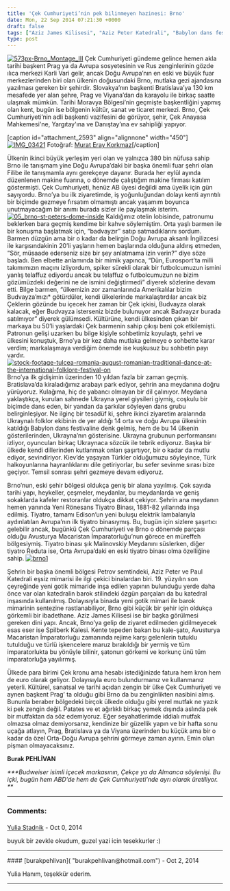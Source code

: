```yaml
---
title: 'Çek Cumhuriyeti’nin pek bilinmeyen hazinesi: Brno'
date: Mon, 22 Sep 2014 07:21:30 +0000
draft: false
tags: ["Aziz James Kilisesi", "Aziz Peter Katedrali", "Babylon dans festivali", "Brno", "Budvayza", "Budweiser", "Çek Cumhuriyeti", "Gezi ve Restoran", "Malinovskiy Meydanı", "Paul Katedrali", "Raduta Tiyatro", "Yeni Rönesans Tiyatro Binası"]
type: post
---
```


[![573px-Brno_Montage_III](https://burakpehlivan.org/wp-content/uploads/2014/09/573px-Brno_Montage_III.jpg)](https://burakpehlivan.org/wp-content/uploads/2014/09/573px-Brno_Montage_III.jpg)
Çek Cumhuriyeti gündeme gelince hemen akla tarihi başkent Prag ya da Avrupa sosyetesinin ve Rus zenginlerinin gözde ılıca merkezi Karli Vari gelir, ancak Doğu Avrupa’nın en eski ve büyük fuar merkezlerinden biri olan ülkenin doğusundaki Brno, mutlaka gezi ajandasına yazılması gereken bir şehirdir. Slovakya’nın başkenti Bratislava’ya 130 km mesafede yer alan şehre, Prag ve Viyana’dan da karayolu ile birkaç saatte ulaşmak mümkün. Tarihi Moravya Bölgesi’nin geçmişte başkentliğini yapmış olan kent, bugün ise bölgenin kültür, sanat ve ticaret merkezi. Brno, Çek Cumhuriyeti’nin adli başkenti vazifesini de görüyor, şehir, Çek Anayasa Mahkemesi'ne, Yargıtay'ına ve Danıştay’ına ev sahipliği yapıyor.

\[caption id="attachment\_2593" align="alignnone" width="450"\][![IMG_03421](https://burakpehlivan.org/wp-content/uploads/2014/09/IMG_03421.jpg)](https://burakpehlivan.org/wp-content/uploads/2014/09/IMG_03421.jpg) Fotoğraf: [Murat Eray Korkmaz](http://www.merakligezgin.com/bir-adimda-brno/)\[/caption\]

Ülkenin ikinci büyük yerleşim yeri olan ve yalnızca 380 bin nüfusa sahip Brno ile tanışmam yine Doğu Avrupa’daki bir başka önemli fuar şehri olan Filibe ile tanışmamla aynı gerekçeye dayanır. Burada her eylül ayında düzenlenen makine fuarına, o dönemde çalıştığım makine firması katılım göstermişti. Çek Cumhuriyeti, henüz AB üyesi değildi ama üyelik için gün sayıyordu. Brno’ya bu ilk ziyaretimde, iş yoğunluğundan dolayı kenti ayrıntılı bir biçimde gezmeye fırsatım olmamıştı ancak yaşamım boyunca unutmayacağım bir anımı burada sizler ile paylaşmak isterim.
[![05_brno-st-peters-dome-inside](https://burakpehlivan.org/wp-content/uploads/2014/09/05_brno-st-peters-dome-inside.jpg)](https://burakpehlivan.org/wp-content/uploads/2014/09/05_brno-st-peters-dome-inside.jpg)
Kaldığımız otelin lobisinde, patronumu beklerken bara geçmiş kendime bir kahve söylemiştim. Orta yaşlı barmen ile bir konuşma başlatmak için, “badvayzır” satıp satmadıklarını sordum. Barmen düzgün ama bir o kadar da belirgin Doğu Avrupa aksanlı İngilizcesi ile karşısındakinin 20’li yaşların hemen başlarında olduğuna aldırış etmeden, “Sör, müsaade ederseniz size bir şey anlatmama izin verin?” diye söze başladı. Ben elbette anlamında bir mimik yapınca, “Dün, Eurosport’ta milli takımımızın maçını izliyordum, spiker sürekli olarak bir futbolcumuzun ismini yanlış telaffuz ediyordu ancak bu telaffuz o futbolcumuzun ne bizim gözümüzdeki değerini ne de ismini değiştirmedi” diyerek sözlerine devam etti. Bilge barmen, “ülkemizin zor zamanlarında Amerikalılar bizim Budvayza’mızı\* götürdüler, kendi ülkelerinde markalaştırdılar ancak biz Çeklerin gözünde bu içecek her zaman bir Çek içkisi, Budvayza olarak kalacak, eğer Budvayza isterseniz bizde bulunuyor ancak Badvayzır burada satılmıyor” diyerek gülümsedi. Kültürüne, kendi ülkesinden çıkan bir markaya bu 50’li yaşlardaki Çek barmenin sahip çıkışı beni çok etkilemişti. Patronun gelişi uzarken bu bilge kişiyle sohbetimiz koyulaştı, şehri ve ülkesini konuştuk, Brno’ya bir kez daha mutlaka gelmeye o sohbette karar verdim; markalaşmaya verdiğim önemde ise kuşkusuz bu sohbetin payı vardır.
[![stock-footage-tulcea-romania-august-romanian-traditional-dance-at-the-international-folklore-festival-on](https://burakpehlivan.org/wp-content/uploads/2014/09/stock-footage-tulcea-romania-august-romanian-traditional-dance-at-the-international-folklore-festival-on.jpg)](https://burakpehlivan.org/wp-content/uploads/2014/09/stock-footage-tulcea-romania-august-romanian-traditional-dance-at-the-international-folklore-festival-on.jpg)
Brno’ya ilk gidişimin üzerinden 10 yıldan fazla bir zaman geçmiş. Bratislava’da kiraladığımız arabayı park ediyor, şehrin ana meydanına doğru yürüyoruz. Kulağıma, hiç de yabancı olmayan bir dil çalınıyor. Meydana yaklaştıkça, kurulan sahnede Ukrayna yerel giysileri giymiş, coşkulu bir biçimde dans eden, bir yandan da şarkılar söyleyen dans grubu belirginleşiyor. Ne ilginç bir tesadüf ki, şehre ikinci ziyaretim aralarında Ukraynalı folklor ekibinin de yer aldığı 14 orta ve doğu Avrupa ülkesinin katıldığı Babylon dans festivaline denk gelmiş, hem de bu 14 ülkenin gösterilerinden, Ukrayna’nın gösterisine. Ukrayna grubunun performansını izliyor, oyuncuları birkaç Ukraynaca sözcük ile tebrik ediyoruz. Başka bir ülkede kendi dillerinden kutlanmak onları şaşırtıyor, bir o kadar da mutlu ediyor, sevindiriyor. Kiev’de yaşayan Türkler olduğumuzu söyleyince, Türk halkoyunlarına hayranlıklarını dile getiriyorlar, bu sefer sevinme sırası bize geçiyor. Temsil sonrası şehri gezmeye devam ediyoruz.

Brno’nun, eski şehir bölgesi oldukça geniş bir alana yayılmış. Çok sayıda tarihi yapı, heykeller, çeşmeler, meydanlar, bu meydanlarda ve geniş sokaklarda kafeler restoranlar oldukça dikkat çekiyor. Şehrin ana meydanın hemen yanında Yeni Rönesans Tiyatro Binası, 1881-82 yıllarında inşa edilmiş. Tiyatro, tamamı Edison’un yeni buluşu elektrik lambalarıyla aydınlatılan Avrupa’nın ilk tiyatro binasıymış. Bu, bugün için sizlere şaşırtıcı gelebilir ancak, bugünkü Çek Cumhuriyeti ve Brno o dönemde parçası olduğu Avusturya Macaristan İmparatorluğu’nun görece en müreffeh bölgesiymiş. Tiyatro binası şık Malinovskiy Meydanını süslerken, diğer tiyatro Reduta ise, Orta Avrupa’daki en eski tiyatro binası olma özelliğine sahip.
[![brno1](https://burakpehlivan.org/wp-content/uploads/2014/09/brno1.jpg)](https://burakpehlivan.org/wp-content/uploads/2014/09/brno1.jpg)

Şehrin bir başka önemli bölgesi Petrov semtindeki, Aziz Peter ve Paul Katedrali eşsiz mimarisi ile ilgi çekici binalardan biri. 19. yüzyılın son çeyreğinde yeni gotik mimaride inşa edilen yapının bulunduğu yerde daha önce var olan katedralin barok stilindeki özgün parçaları da bu katedral inşasında kullanılmış. Dolayısıyla binada yeni gotik mimari ile barok mimarinin sentezine rastlanabiliyor, Brno gibi küçük bir şehir için oldukça görkemli bir ibadethane. Aziz James Kilisesi ise bir başka görülmesi gereken dini yapı. Ancak, Brno’ya gelip de ziyaret edilmeden gidilmeyecek esas eser ise Spilberk Kalesi. Kente tepeden bakan bu kale-şato, Avusturya Macaristan İmparatorluğu zamanında rejime karşı gelenlerin tutuklu tutulduğu ve türlü işkencelere maruz bırakıldığı bir yermiş ve tüm imparatorlukta bu yönüyle bilinir, şatonun görkemi ve korkunç ünü tüm imparatorluğa yayılırmış.

Ülkede para birimi Çek kronu ama hesabı istediğinizde fatura hem kron hem de euro olarak geliyor. Dolayısıyla euro bulundurmanız ve kullanmanız yeterli. Kültürel, sanatsal ve tarihi açıdan zengin bir ülke Çek Cumhuriyeti ve aynen başkent Prag’ ta olduğu gibi Brno da bu zenginlikten nasibini almış. Bununla beraber bölgedeki birçok ülkede olduğu gibi yerel mutfak ne yazık ki pek zengin değil. Patates ve et ağırlıklı birkaç yemek dışında aslında pek bir mutfaktan da söz edemiyoruz. Eğer seyahatlerimde iddialı mutfak olmazsa olmaz demiyorsanız, kendinize bir güzellik yapın ve bir hafta sonu uçağa atlayın, Prag, Bratislava ya da Viyana üzerinden bu küçük ama bir o kadar da özel Orta-Doğu Avrupa şehrini görmeye zaman ayırın. Emin olun pişman olmayacaksınız.

**Burak PEHLİVAN**

_**\*Budweiser isimli içecek markasının, Çekçe ya da Almanca söylenişi. Bu içki, bugün hem ABD’de hem de Çek Cumhuriyeti’nde ayrı olarak üretiliyor.
**_ 


---
### Comments:
#### 
[Yulia Stadnik]( "julia011292@mail.ru") - <time datetime="2014-10-05 13:40:52">Oct 0, 2014</time>

buyuk bir zevkle okudum, guzel yazi icin tesekkurler :)
<hr />
#### 
[burakpehlivan]( "burakpehlivan@hotmail.com") - <time datetime="2014-10-07 10:31:52">Oct 2, 2014</time>

Yulia Hanım, teşekkür ederim.
<hr />
